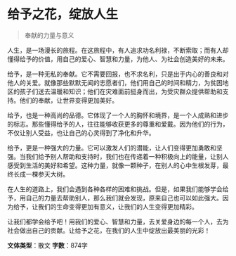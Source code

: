 # 给予之花，绽放人生
> 奉献的力量与意义

人生，是一场漫长的旅程。在这旅程中，有人追求功名利禄，不断索取；而有人却懂得给予的价值，用自己的爱心、智慧和力量，为他人、为社会创造美好的未来。

给予，是一种无私的奉献。它不需要回报，也不求名利，只是出于内心的善良和对他人的关爱。就像那些默默无闻的志愿者们，他们用自己的时间和精力，为贫困地区的孩子们送去温暖和知识；他们在灾难面前挺身而出，为受灾群众提供帮助和支持。他们的奉献，让世界变得更加美好。

给予，也是一种高尚的品德。它体现了一个人的胸怀和境界，是一个人成熟和进步的标志。那些懂得给予的人，往往能够收获更多的尊重和爱戴。因为他们的行为，不仅让别人受益，也让自己的心灵得到了净化和升华。

给予，更是一种强大的力量。它可以激发人们的潜能，让人们变得更加勇敢和坚强。当我们给予别人帮助和支持时，我们也在传递着一种积极向上的能量，让别人感受到生活的美好和希望。这种力量，就像一颗种子，在别人的心中生根发芽，最终长成一棵参天大树。

在人生的道路上，我们会遇到各种各样的困难和挑战。但是，如果我们能够学会给予，用自己的力量去帮助别人，那么我们就会发现，原来自己也可以如此强大。因为给予，让我们的生命变得更加有意义，让我们的人生变得更加精彩。

让我们都学会给予吧！用我们的爱心、智慧和力量，去关爱身边的每一个人，去为社会做出自己的贡献。让给予之花，在我们的人生中绽放出最美丽的光彩！

**文体类型**：散文
**字数**：874字